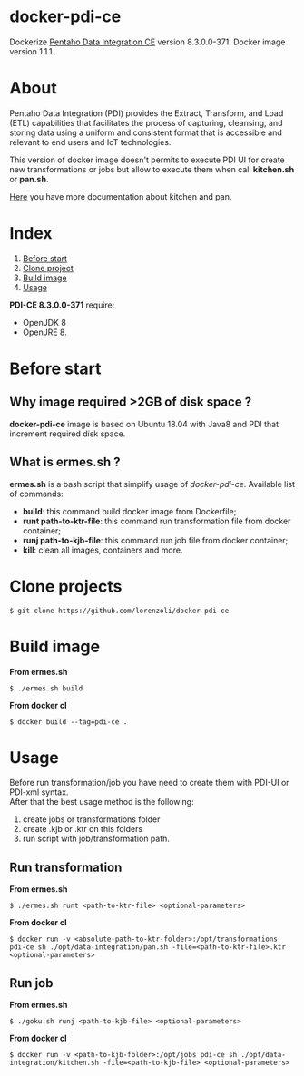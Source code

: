 # docker-pdi-ce
Dockerize [Pentaho Data Integration CE](https://community.hitachivantara.com/s/article/data-integration-kettle) version 8.3.0.0-371.
Docker image version 1.1.1.

# About
Pentaho Data Integration (PDI) provides the Extract, Transform, and Load (ETL) capabilities that facilitates the process of capturing, cleansing, and storing data using a uniform and consistent format that is accessible and relevant to end users and IoT technologies.

This version of docker image doesn't permits to execute PDI UI for create new transformations or jobs but allow to execute them when call **kitchen.sh** or **pan.sh**.<br>

[Here](https://help.pentaho.com/Documentation/7.0/0L0/0Y0/070) you have more documentation about kitchen and pan.

# Index
1. [Before start](https://github.com/lorenzoli/docker-pdi-ce#before-start)
2. [Clone project](https://github.com/lorenzoli/docker-pdi-ce#clone-projects)
3. [Build image](https://github.com/lorenzoli/docker-pdi-ce#build-image)
4. [Usage](https://github.com/lorenzoli/docker-pdi-ce#usage)

**PDI-CE 8.3.0.0-371** require:
- OpenJDK 8
- OpenJRE 8.

# Before start
## Why image required >2GB of disk space ?
**docker-pdi-ce** image is based on Ubuntu 18.04 with Java8 and PDI that increment required disk space.
## What is ermes.sh ?
**ermes.sh** is a bash script that simplify usage of *docker-pdi-ce*.
Available list of commands:
- **build**: this command build docker image from Dockerfile;
- **runt path-to-ktr-file**: this command run transformation file from docker container;
- **runj path-to-kjb-file**: this command run job file from docker container;
- **kill**: clean all images, containers and more.

# Clone projects
```
$ git clone https://github.com/lorenzoli/docker-pdi-ce
```

# Build image
**From ermes.sh**
```
$ ./ermes.sh build
```
**From docker cl**
```
$ docker build --tag=pdi-ce .
```

# Usage
Before run transformation/job you have need to create them with PDI-UI or PDI-xml syntax.<br>
After that the best usage method is the following:
1. create jobs or transformations folder
2. create .kjb or .ktr on this folders
3. run script with job/transformation path.

## Run transformation
**From ermes.sh**
```
$ ./ermes.sh runt <path-to-ktr-file> <optional-parameters>
```
**From docker cl**
```
$ docker run -v <absolute-path-to-ktr-folder>:/opt/transformations pdi-ce sh ./opt/data-integration/pan.sh -file=<path-to-ktr-file>.ktr <optional-parameters>
```

## Run job
**From ermes.sh**
```
$ ./goku.sh runj <path-to-kjb-file> <optional-parameters>
```
**From docker cl**
```
$ docker run -v <path-to-kjb-folder>:/opt/jobs pdi-ce sh ./opt/data-integration/kitchen.sh -file=<path-to-kjb-file> <optional-parameters>
```
